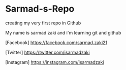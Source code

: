 # Sarmad-s-Repo
creating my very first repo in Github

My name is sarmad zaki and i'm learning git and github



[Facebook] https://facebook.com/sarmad.zaki21

[Twitter] https://twitter.com/isarmadzaki

[Instagram] https://instagram.com/isarmadzaki

